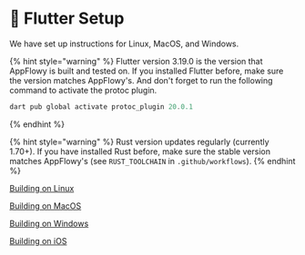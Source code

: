 # 🌳 Flutter Setup

We have set up instructions for Linux, MacOS, and Windows.

{% hint style="warning" %}
Flutter version 3.19.0 is the version that AppFlowy is built and tested on. If you installed Flutter before, make sure the version matches AppFlowy's. And don't forget to run the following command to activate the protoc plugin.

```dart
dart pub global activate protoc_plugin 20.0.1
```
{% endhint %}

{% hint style="warning" %}
Rust version updates regularly (currently 1.70+). If you have installed Rust before, make sure the stable version matches AppFlowy's (see `RUST_TOOLCHAIN` in `.github/workflows`).
{% endhint %}

[Building on Linux](building-on-linux.md)

[Building on MacOS](building-on-macos.md)

[Building on Windows](building-on-windows.md)

[Building on iOS](../../../../essential-documentation/contribute-to-appflowy/software-contributions/environment-setup/building-on-ios.md)
